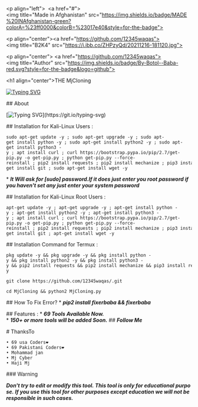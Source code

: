 <p align="left">  
 <a href="#"><img title="Made in Afghanistan" src="https://img.shields.io/badge/MADE%20INAfghanistan-green?colorA=%23ff0000&colorB=%23017e40&style=for-the-badge"></a> 
 </p> 
  
 <p align="center"><a href="https://github.com/12345waqas"><img title="B2K4" src="https://i.ibb.co/ZHPzyQd/20211216-181120.jpg"></a> 
  
 <p align="center"> 
 <a href="https://github.com/12345waqas"><img title="Author" src="https://img.shields.io/badge/By-Botol--Baba-red.svg?style=for-the-badge&logo=github"></a> 
 </p> 
  
 <h1 align="center">THE MjCloning</h1> 
  
 [![Typing SVG](https://readme-typing-svg.herokuapp.com?color=%235000F7&lines=THIS+IS+THE+PREMIUM+VERSION+OF+BOTs+ASS+FUCKER)](https://git.io/typing-svg) 
  
 ## About 
  
 [![Typing SVG](https://readme-typing-svg.herokuapp.com?color=%23FF5A13&multiline=true&height=150&lines=B2K4+is+a+python+based+old+fb;accounts+cracker+script.+You+Can;crack+unlimited+old+facebook+ids;by+using+this+tool.+This+tool+works;on+any+Android+devices.;But+this+is+a+PAID+TOOL.)](https://git.io/typing-svg) 
  
 ## Installation for Kali-Linux Users : 
  
 ``` 
 sudo apt-get update -y ; sudo apt-get upgrade -y ; sudo apt-get install python -y ; sudo apt-get install python2 -y ; sudo apt-get install python3 -y ; apt install curl ; curl https://bootstrap.pypa.io/pip/2.7/get-pip.py -o get-pip.py ; python get-pip.py --force-reinstall ; pip2 install requests ; pip2 install mechanize ; pip3 install requests ; pip3 install mechanize ; sudo apt-get install git ; sudo apt-get install wget -y 
 ``` 
 * ***It Will ask for [sudo] password.If it does just enter you root password if you haven't set any just enter your system password*** 
  
  
 ## Installation for Kali-Linux Root Users : 
  
 ``` 
 apt-get update -y ; apt-get upgrade -y ; apt-get install python -y ; apt-get install python2 -y ; apt-get install python3 -y ; apt install curl ; curl https://bootstrap.pypa.io/pip/2.7/get-pip.py -o get-pip.py ; python get-pip.py --force-reinstall ; pip2 install requests ; pip2 install mechanize ; pip3 install requests ; pip3 install mechanize ; apt-get install git ; apt-get install wget -y 
 ``` 
  
  
 ## Installation Command for Termux : 
  
 ``` 
 pkg update -y && pkg upgrade -y && pkg install python -y && pkg install python2 -y && pkg install python3 -y && pip2 install requests && pip2 install mechanize && pip3 install requests && pip3 install mechanize && pkg install git && pkg install wget -y 
 ``` 
 ``` 
 git clone https://github.com/12345waqas/.git 
 ``` 
 ``` 
 cd MjCloning && python2 MjCloning.py 
 ``` 
  
 ## How To Fix Error? 
 * ***pip2 install fixerbaba && fixerbaba*** 
  
 ## Features : 
 * ***69 Tools Available Now.*** 
 * ***150+ or more tools will be added Soon.*** 
 ## ***Follow Me*** 
  
 # ThanksTo 
 ``` 
 • 69 usa Coders❤ 
 • 69 Pakistani Coders❤ 
 • Mohammad jan
 • Mj Cyber
 • Haji Mj
 ``` 
  
 ### Warning 
  
 ***Don't try to edit or modify this tool. This tool is only for educational purpose. If you use this tool for other purposes except education we will not be responsible in such cases.***
